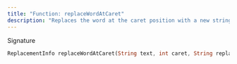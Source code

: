 ```yaml
---
title: "Function: replaceWordAtCaret"
description: "Replaces the word at the caret position with a new string."
---
```


Signature
```dart
ReplacementInfo replaceWordAtCaret(String text, int caret, String replacement, bool Function(String char) isSeparator);
```
